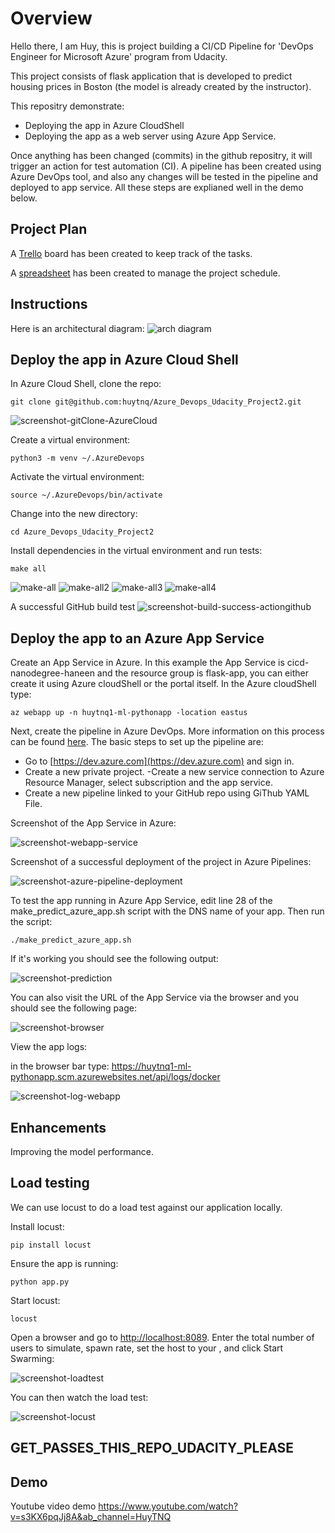 # Overview

Hello there, I am Huy, this is project building a CI/CD Pipeline for 'DevOps Engineer for Microsoft Azure' program from Udacity.

This project consists of flask application that is developed to predict housing prices in Boston (the model is already created by the instructor). 

This repositry demonstrate:
- Deploying the app in Azure CloudShell
- Deploying the app as a web server using Azure App Service.

Once anything has been changed (commits) in the github repositry, it will trigger an action for test automation (CI). A pipeline has been created using Azure DevOps tool, and also any changes will be tested in the pipeline and deployed to app service. All these steps are explianed well in the demo below. 
 

## Project Plan

A [Trello](https://trello.com/b/CSY4dyDy/building-a-ci-cd-pipeline-udacity) board has been created to keep track of the tasks.

A [spreadsheet](project-schedule-h.xlsx) has been created to manage the project schedule.

## Instructions

Here is an architectural diagram:
![arch diagram](https://raw.githubusercontent.com/huytnq/Azure_Devops_Udacity_Project2/main/Screenshot/ArchitechturalDiagram.PNG)

## Deploy the app in Azure Cloud Shell

In Azure Cloud Shell, clone the repo:
```
git clone git@github.com:huytnq/Azure_Devops_Udacity_Project2.git
```
![screenshot-gitClone-AzureCloud](https://raw.githubusercontent.com/huytnq/Azure_Devops_Udacity_Project2/main/Screenshot/Clone_Project.PNG)

Create a virtual environment:
```
python3 -m venv ~/.AzureDevops
```

Activate the virtual environment:
```
source ~/.AzureDevops/bin/activate
```

Change into the new directory:
```
cd Azure_Devops_Udacity_Project2
```

Install dependencies in the virtual environment and run tests:
```
make all
```
![make-all](https://raw.githubusercontent.com/huytnq/Azure_Devops_Udacity_Project2/main/Screenshot/Make_All.PNG)
![make-all2](https://raw.githubusercontent.com/huytnq/Azure_Devops_Udacity_Project2/main/Screenshot/Make_All2.PNG)
![make-all3](https://raw.githubusercontent.com/huytnq/Azure_Devops_Udacity_Project2/main/Screenshot/Make_All3.PNG)
![make-all4](https://raw.githubusercontent.com/huytnq/Azure_Devops_Udacity_Project2/main/Screenshot/Make_All4.PNG)

A successful GitHub build test 
![screenshot-build-success-actiongithub](https://raw.githubusercontent.com/huytnq/Azure_Devops_Udacity_Project2/main/Screenshot/Github_CI_Build.PNG)

## Deploy the app to an Azure App Service

Create an App Service in Azure. In this example the App Service is cicd-nanodegree-haneen and the resource group is flask-app, you can either create it using Azure cloudShell or the portal itself.
In the Azure cloudShell type:

```
az webapp up -n huytnq1-ml-pythonapp -location eastus
```

Next, create the pipeline in Azure DevOps. More information on this process can be found [here](https://docs.microsoft.com/en-us/azure/devops/pipelines/ecosystems/python-webapp?view=azure-devops&WT.mc_id=udacity_learn-wwl). The basic steps to set up the pipeline are:

- Go to [https://dev.azure.com](https://dev.azure.com) and sign in.
- Create a new private project.
-Create a new service connection to Azure Resource Manager, select subscription and the app service.
- Create a new pipeline linked to your GitHub repo using GiThub YAML File.

Screenshot of the App Service in Azure:

![screenshot-webapp-service](https://raw.githubusercontent.com/huytnq/Azure_Devops_Udacity_Project2/main/Screenshot/App_Service.PNG)

Screenshot of a successful deployment of the project in Azure Pipelines:

![screenshot-azure-pipeline-deployment](https://raw.githubusercontent.com/huytnq/Azure_Devops_Udacity_Project2/main/Screenshot/Azure_Pipelines.PNG)

To test the app running in Azure App Service, edit line 28 of the make_predict_azure_app.sh script with the DNS name of your app. Then run the script:
```
./make_predict_azure_app.sh 
```

If it's working you should see the following output:

![screenshot-prediction](https://raw.githubusercontent.com/huytnq/Azure_Devops_Udacity_Project2/main/Screenshot/Make_Predict.PNG)

You can also visit the URL of the App Service via the browser and you should see the following page:

![screenshot-browser](https://raw.githubusercontent.com/huytnq/Azure_Devops_Udacity_Project2/main/Screenshot/App_Service_URL.PNG)

View the app logs:

in the browser bar type: https://huytnq1-ml-pythonapp.scm.azurewebsites.net/api/logs/docker


![screenshot-log-webapp](https://raw.githubusercontent.com/huytnq/Azure_Devops_Udacity_Project2/main/Screenshot/App_Logs.PNG)


> 

## Enhancements
Improving the model performance.

## Load testing

We can use locust to do a load test against our application locally. 

Install locust:
```
pip install locust
```
Ensure the app is running:
```
python app.py
```

Start locust:
```
locust
```
Open a browser and go to [http://localhost:8089](http://localhost:8089). Enter the total number of users to simulate, spawn rate, set the host to your <app-service>, and click Start Swarming:

![screenshot-loadtest](https://raw.githubusercontent.com/huytnq/Azure_Devops_Udacity_Project2/main/Screenshot/Lotus_Config.PNG)

You can then watch the load test:

![screenshot-locust](https://raw.githubusercontent.com/huytnq/Azure_Devops_Udacity_Project2/main/Screenshot/Lotus_Load_Test.PNG)

## GET_PASSES_THIS_REPO_UDACITY_PLEASE 
## Demo 
Youtube video demo 
https://www.youtube.com/watch?v=s3KX6pqJj8A&ab_channel=HuyTNQ



